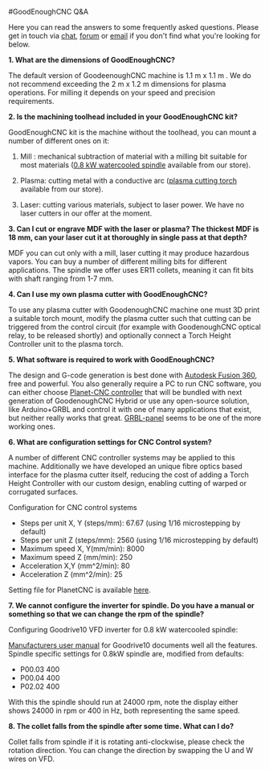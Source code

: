#GoodEnoughCNC Q&A

Here you can read the answers to some frequently asked questions. Please get in touch via [chat](https://chat.irnas.eu/home), [forum](https://goodenoughcnc-hybrid-cnc.readme.io/discuss) or [email](mailto:info@irnas.eu) if you don't find what you're looking for below.

**1. What are the dimensions of GoodEnoughCNC?**

The default version of GoodeenoughCNC machine is 1.1 m x 1.1 m . We do not recommend exceeding the 2 m x 1.2 m dimensions for plasma operations. For milling it depends on your speed and precision requirements.

**2. Is the machining toolhead included in your GoodEnoughCNC kit?**

GoodEnoughCNC kit is the machine without the toolhead, you can mount a
number of different ones on it:

1) Mill : mechanical subtraction of material with a milling bit suitable for most materials ([0.8 kW watercooled spindle](http://fabrikor.eu/goodenoughcnc-hybrid/toolhead-milling-0.8-kw-spindle) available from our store).

2) Plasma: cutting metal with a conductive arc ([plasma cutting torch](http://fabrikor.eu/goodenoughcnc-hybrid/toolhead-plasma-cutting-41) available from our store).

3) Laser: cutting various materials, subject to laser power. We have no laser cutters in our offer at the moment.

**3. Can I cut or engrave MDF with the laser or plasma? The thickest MDF is 18 mm, can your laser cut it at thoroughly in single pass at that depth?**

MDF you can cut only with a mill, laser cutting it may produce hazardous vapors. You can buy a number of different milling bits for different applications. The spindle we offer uses ER11 collets, meaning it can fit bits with shaft ranging from 1-7 mm.

**4. Can I use my own plasma cutter with GoodEnoughCNC?**

To use any plasma cutter with GoodenoughCNC machine one must 3D print a suitable torch mount, modify the plasma cutter such that cutting can be triggered from the control circuit (for example with GoodenoughCNC optical relay, to be released shortly) and optionally connect a Torch Height Controller unit to the plasma torch.

**5. What software is required to work with GoodEnoughCNC?**

The design and G-code generation is best done with [Autodesk Fusion 360](http://www.autodesk.com/products/fusion-360/overview), free and powerful. You also generally require a PC to run CNC software, you can either choose [Planet-CNC controller](http://fabrikor.eu/goodenoughcnc-hybrid/planet-cnc-usb-controller-mk3-4-4axis) that will be bundled with next generation of GoodenoughCNC Hybrid or use any open-source solution, like Arduino+GRBL and control it with one of many applications that exist, but neither really works that great. [GRBL-panel](https://github.com/gerritv/Grbl-Panel/wiki) seems to be one of the more working ones.

**6. What are configuration settings for CNC Control system?**

A number of different CNC controller systems may be applied to this machine. Additionally we have developed an unique fibre optics based interface for the plasma cutter itself, reducing the cost of adding a Torch Height Controller with our custom design, enabling cutting of warped or corrugated surfaces.

Configuration for CNC control systems
- Steps per unit X, Y (steps/mm): 67.67 (using 1/16 microstepping by default)
- Steps per unit Z (steps/mm): 2560 (using 1/16 microstepping by default)
- Maximum speed X, Y(mm/min): 8000
- Maximum speed Z (mm/min): 250
- Acceleration X,Y (mm^2/min): 80
- Acceleration Z (mm^2/min): 25

Setting file for PlanetCNC is available [here](https://github.com/IRNAS/GoodEnoughCNC-PlasmaCutter/blob/master/goodenoughcnc-hybrid-planetcnc.setting).

**7. We cannot configure the inverter for spindle. Do you have a manual or something so that we can change the rpm of the spindle?**

Configuring Goodrive10 VFD inverter for 0.8 kW watercooled spindle:

[Manufacturers user manual](www.invt.com/UploadFiles/en/Files/2013/9/Goodrive10%20Operation%20Manual(V1.3).pdf) for Goodrive10 documents well all the features. Spindle specific settings for 0.8kW spindle are, modified from defaults:
- P00.03 400
- P00.04 400
- P02.02 400

With this the spindle should run at 24000 rpm, note the display either shows 24000 in rpm or 400 in Hz, both representing the same speed.

**8. The collet falls from the spindle after some time. What can I do?**

Collet falls from spindle if it is rotating anti-clockwise, please check the rotation direction. You can change the direction by swapping the U and W wires on VFD. 
